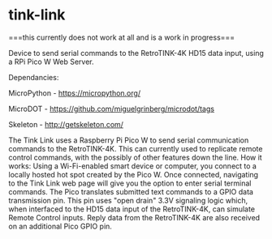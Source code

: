 # tink-link
===this currently does not work at all and is a work in progress===

Device to send serial commands to the RetroTINK-4K HD15 data input, using a RPi Pico W Web Server.

Dependancies:

MicroPython - https://micropython.org/

MicroDOT - https://github.com/miguelgrinberg/microdot/tags

Skeleton - http://getskeleton.com/

The Tink Link uses a Raspberry Pi Pico W to send serial communication commands to the RetroTINK-4K. This can currently used to replicate remote control commands, with the possibly of other features down the line. 
How it works:
Using a Wi-Fi-enabled smart device or computer, you connect to a locally hosted hot spot created by the Pico W. Once connected, navigating to the Tink Link web page will give you the option to enter serial terminal commands. The Pico translates submitted text commands to a GPIO data transmission pin. This pin uses "open drain" 3.3V signaling logic which, when interfaced to the HD15 data input of the RetroTINK-4K, can simulate Remote Control inputs. Reply data from the RetroTINK-4K are also received on an additional Pico GPIO pin.
